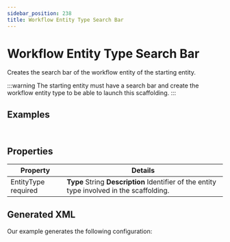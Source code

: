 ```yaml
---
sidebar_position: 238
title: Workflow Entity Type Search Bar
---
```


# Workflow Entity Type Search Bar

Creates the search bar of the workflow entity of the starting entity.

:::warning
The starting entity must have a search bar and create the workflow entity type to be able to launch this scaffolding.
:::

## Examples

```


```
## Properties

| Property | Details |
| --- | --- |
| EntityType required | **Type**  String  **Description** Identifier of the entity type involved in the scaffolding. |

## Generated XML

Our example generates the following configuration:

```
                

```